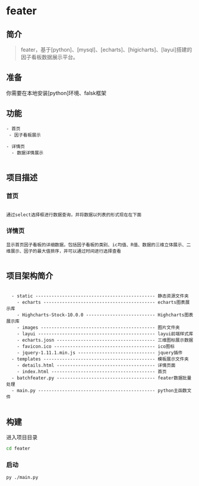 # feater

## 简介
> feater，基于[python]、[mysql]、[echarts]、[higicharts]、[layui]搭建的因子看板数据展示平台。


## 准备
你需要在本地安装[python]环境、falsk框架

## 功能
```
- 首页
 - 因子看板展示

- 详情页
  - 数据详情展示


```

## 项目描述

### 首页
```

通过select选择框进行数据查询，并将数据以列表的形式现在在下面

```

### 详情页
```
显示首页因子看板的详细数据，包括因子看板的类别、ic均值、R值、数据的三维立体展示、二维展示、因子的最大值排序，并可以通过时间进行选择查看


```


## 项目架构简介

```

  - static --------------------------------------------- 静态资源文件夹
    - echarts ------------------------------------------ echarts图表展示库
    - Highcharts-Stock-10.0.0 -------------------------- Highcharts图表展示库
    - images ------------------------------------------- 图片文件夹
    - layui -------------------------------------------- layui前端样式库
    - echarts.josn ------------------------------------- 三维图标展示数据
    - favicon.ico -------------------------------------- ico图标
    - jquery-1.11.1.min.js ----------------------------- jquery插件
  - templates ------------------------------------------ 模板展示文件夹
    - details.html ------------------------------------- 详情页面
    - index.html --------------------------------------- 首页
  - batchfeater.py ------------------------------------- feater数据批量处理
  - main.py -------------------------------------------- python主函数文件


```


## 构建
进入项目目录
``` bash
cd feater
```


### 启动
```
py ./main.py
```
